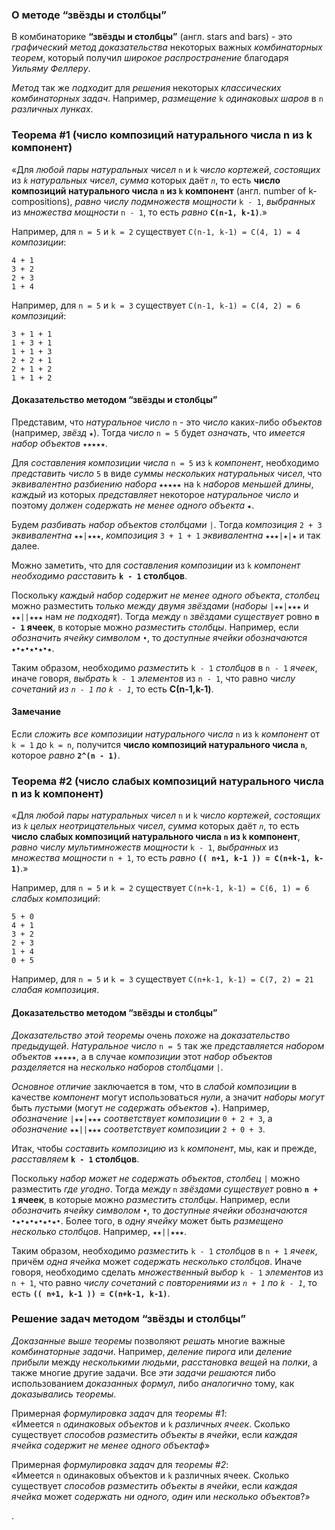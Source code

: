 
### О методе “звёзды и столбцы”

В комбинаторике **“звёзды и столбцы”** (англ. stars and bars) - это *графический метод доказательства* некоторых важных *комбинаторных теорем*, который получил *широкое распространение* благодаря *Уильяму Феллеру*.

*Метод* так же *подходит* для *решения* некоторых *классических комбинаторных задач*. Например, *размещение* `k` *одинаковых шаров* в `n` *различных лунках*.


### Теорема #1 (число композиций натурального числа n из k компонент)
«Для *любой пары натуральных чисел* `n` и `k` *число кортежей*, *состоящих* из *`k` натуральных чисел*, *сумма* которых даёт *`n`*, то есть **число композиций натурального числа `n` из `k` компонент** (англ. number of k-compositions), *равно числу подмножеств мощности* `k - 1`, *выбранных* из *множества мощности* `n - 1`, то есть *равно* **`C(n-1, k-1)`**.»

Например, для `n = 5` и `k = 2` существует `C(n-1, k-1) = C(4, 1) = 4` *композиции*:  
```
4 + 1
3 + 2
2 + 3
1 + 4
```

Например, для `n = 5` и `k = 3` существует `C(n-1, k-1) = C(4, 2) = 6` *композиций*:  
```
3 + 1 + 1
1 + 3 + 1
1 + 1 + 3
2 + 2 + 1
2 + 1 + 2
1 + 1 + 2
```

#### Доказательство методом “звёзды и столбцы”

Представим, что *натуральное число* `n` - это *число* каких-либо *объектов* (например, *звёзд* `★`). Тогда *число* `n = 5` будет *означать*, что *имеется набор объектов* `★★★★★`.

Для *составления композиции числа* `n = 5` из `k` *компонент*, необходимо *представить число* `5` в виде *суммы нескольких натуральных чисел*, что *эквивалентно разбиению набора* `★★★★★` на `k` *наборов меньшей длины*, *каждый* из которых *представляет* некоторое *натуральное число* и поэтому *должен содержать не менее одного объекта* `★`.

Будем *разбивать набор объектов столбцами* `|`. Тогда *композиция* `2 + 3` *эквивалентна* `★★|★★★`, *композиция* `3 + 1 + 1` *эквивалентна* `★★★|★|★` и так далее.

Можно заметить, что для *составления композиции* из `k` *компонент необходимо расставить* **`k - 1` столбцов**.

Поскольку *каждый набор содержит не менее одного объекта*, *столбец* можно разместить *только между двумя звёздами* (*наборы* `|★★|★★★` и `★★||★★★` нам *не подходят*). Тогда *между* `n` *звёздами существует* ровно **`n - 1` ячеек**, в которые можно *разместить столбцы*. Например, если *обозначить ячейку символом* `•`, то *доступные ячейки обозначаются* `★•★•★•★•★`.

Таким образом, необходимо *разместить* `k - 1` *столбцов* в `n - 1` *ячеек*, иначе говоря, *выбрать* `k - 1` *элементов* из `n - 1`, что равно *числу сочетаний из `n - 1` по `k - 1`*, то есть **С(n-1,k-1)**.

#### Замечание

Если *сложить все композиции натурального числа* `n` из `k` *компонент* от `k = 1` до `k = n`, получится **число композиций натурального числа `n`**, которое *равно* **`2^(n - 1)`**.

### Теорема #2 (число слабых композиций натурального числа n из k компонент)

«Для *любой пары натуральных чисел* `n` и `k` *число кортежей*, *состоящих* из *`k` целых неотрицательных чисел*, *сумма* которых даёт *`n`*, то есть **число слабых композиций натурального числа `n` из `k` компонент**, *равно числу мультимножеств мощности* `k - 1`, *выбранных* из *множества мощности* `n + 1`, то есть *равно* **`(( n+1, k-1 )) = С(n+k-1, k-1)`**.»

Например, для `n = 5` и `k = 2` существует `C(n+k-1, k-1) = C(6, 1) = 6` *слабых композиций*:  
```
5 + 0
4 + 1
3 + 2
2 + 3
1 + 4
0 + 5
```

Например, для `n = 5` и `k = 3` существует `C(n+k-1, k-1) = C(7, 2) = 21` *слабая композиция*.

#### Доказательство методом “звёзды и столбцы”

*Доказательство этой теоремы* очень *похоже* на *доказательство предыдущей*. *Натуральное число* `n = 5` так же *представляется набором объектов* `★★★★★`, а в случае *композиции* этот *набор объектов разделяется* на *несколько наборов столбцами* `|`. 

*Основное отличие* заключается в том, что в *слабой композиции* в качестве *компонент* могут использоваться *нули*, а значит *наборы могут* быть *пустыми* (могут *не содержать объектов* `★`). Например, *обозначение* `|★★|★★★` *соответствует композиции* `0 + 2 + 3`, а *обозначение* `★★||★★★` *соответствует композиции* `2 + 0 + 3`. 

Итак, чтобы *составить композицию* из `k` *компонент*, мы, как и прежде, *расставляем* **`k - 1` столбцов**. 

<!--
Если не понятно, почему так, то представьте, что вы режете торт: 1 надрез даёт 2 кусочка, 2 надреза - 3 кусочка и так далее.
-->

Поскольку *набор может не содержать объектов*, *столбец* `|` можно разместить *где угодно*. Тогда *между* `n` *звёздами существует* ровно **`n + 1` ячеек**, в которые можно *разместить столбцы*. Например, если *обозначить ячейку символом* `•`, то *доступные ячейки обозначаются* `•★•★•★•★•★•`. Более того, в *одну ячейку* может быть *размещено несколько столбцов*. Например, `★★||★★★`.

Таким образом, необходимо *разместить* `k - 1` *столбцов* в `n + 1` *ячеек*, причём *одна ячейка* может *содержать несколько столбцов*. Иначе говоря, необходимо сделать *множественный выбор* `k - 1` *элементов* из `n + 1`, что равно *числу сочетаний с повторениями из `n + 1` по `k - 1`*, то есть **`(( n+1, k-1 )) = С(n+k-1, k-1)`**.

### Решение задач методом “звёзды и столбцы”

*Доказанные выше теоремы* позволяют *решать* многие важные *комбинаторные задачи*. Например, *деление пирога* или *деление прибыли* между *несколькими людьми*, *расстановка вещей* на *полки*, а также многие другие задачи. Все *эти задачи решаются* либо использованием *доказанных формул*, либо *аналогично* тому, как *доказывались теоремы*.


Примерная *формулировка задач* для *теоремы #1*:  
«Имеется `n` *одинаковых объектов* и `k` *различных ячеек*. Сколько существует *способов разместить объекты в ячейки*, если *каждая ячейка содержит не менее одного объектаф*»

Примерная *формулировка задач* для *теоремы #2*:  
«Имеется `n` одинаковых объектов и `k` различных ячеек. Сколько существует *способов разместить объекты в ячейки*, если *каждая ячейка* может *содержать ни одного, один* или *несколько объектов*?»














.
